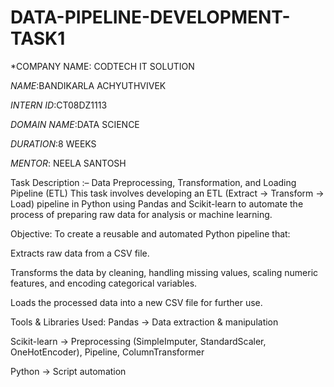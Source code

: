 # DATA-PIPELINE-DEVELOPMENT-TASK1 

*COMPANY NAME: CODTECH IT SOLUTION

*NAME*:BANDIKARLA ACHYUTHVIVEK

*INTERN ID*:CT08DZ1113

*DOMAIN NAME*:DATA SCIENCE

*DURATION*:8 WEEKS

*MENTOR*: NEELA SANTOSH

Task Description :– Data Preprocessing, Transformation, and Loading Pipeline (ETL)
This task involves developing an ETL (Extract → Transform → Load) pipeline in Python using Pandas and Scikit-learn to automate the process of preparing raw data for analysis or machine learning.

Objective:
To create a reusable and automated Python pipeline that:

Extracts raw data from a CSV file.

Transforms the data by cleaning, handling missing values, scaling numeric features, and encoding categorical variables.

Loads the processed data into a new CSV file for further use.

Tools & Libraries Used:
Pandas → Data extraction & manipulation

Scikit-learn → Preprocessing (SimpleImputer, StandardScaler, OneHotEncoder), Pipeline, ColumnTransformer

Python → Script automation

